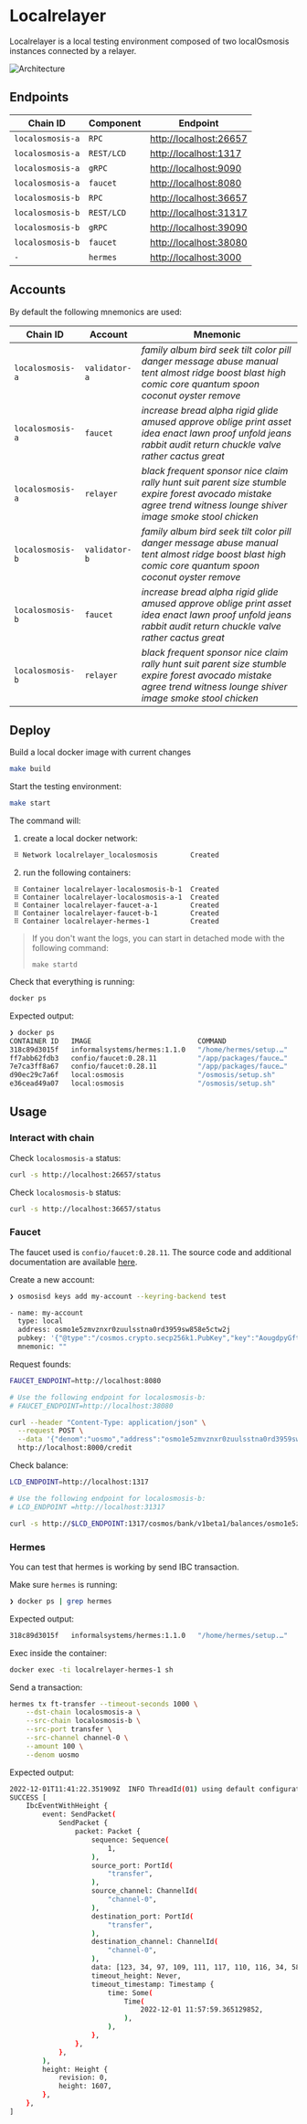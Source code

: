 # Localrelayer

Localrelayer is a local testing environment composed of two localOsmosis instances connected by a relayer.

![Architecture](./assets/architecture.png)

## Endpoints

| Chain ID         | Component  | Endpoint                 |
|------------------|------------|--------------------------|
| `localosmosis-a` | `RPC`      | <http://localhost:26657> |
| `localosmosis-a` | `REST/LCD` | <http://localhost:1317>  |
| `localosmosis-a` | `gRPC`     | <http://localhost:9090>  |
| `localosmosis-a` | `faucet`   | <http://localhost:8080>  |
| `localosmosis-b` | `RPC`      | <http://localhost:36657> |
| `localosmosis-b` | `REST/LCD` | <http://localhost:31317> |
| `localosmosis-b` | `gRPC`     | <http://localhost:39090> |
| `localosmosis-b` | `faucet`   | <http://localhost:38080> |
| `-`              | `hermes`   | <http://localhost:3000>  |

## Accounts

By default the following mnemonics are used:

| Chain ID         | Account       | Mnemonic                                                                                                                                                          |
|------------------|---------------|-------------------------------------------------------------------------------------------------------------------------------------------------------------------|
| `localosmosis-a` | `validator-a` | *family album bird seek tilt color pill danger message abuse manual tent almost ridge boost blast high comic core quantum spoon coconut oyster remove*            |
| `localosmosis-a` | `faucet`      | *increase bread alpha rigid glide amused approve oblige print asset idea enact lawn proof unfold jeans rabbit audit return chuckle valve rather cactus great*     |
| `localosmosis-a` | `relayer`     | *black frequent sponsor nice claim rally hunt suit parent size stumble expire forest avocado mistake agree trend witness lounge shiver image smoke stool chicken* |
| `localosmosis-b` | `validator-b` | *family album bird seek tilt color pill danger message abuse manual tent almost ridge boost blast high comic core quantum spoon coconut oyster remove*            |
| `localosmosis-b` | `faucet`      | *increase bread alpha rigid glide amused approve oblige print asset idea enact lawn proof unfold jeans rabbit audit return chuckle valve rather cactus great*     |
| `localosmosis-b` | `relayer`     | *black frequent sponsor nice claim rally hunt suit parent size stumble expire forest avocado mistake agree trend witness lounge shiver image smoke stool chicken* |


## Deploy

Build a local docker image with current changes

```bash
make build
```

Start the testing environment:

```bash
make start
```

The command will:

1. create a local docker network:

```bash
 ⠿ Network localrelayer_localosmosis        Created
```

2. run the following containers:

```
 ⠿ Container localrelayer-localosmosis-b-1  Created
 ⠿ Container localrelayer-localosmosis-a-1  Created
 ⠿ Container localrelayer-faucet-a-1        Created
 ⠿ Container localrelayer-faucet-b-1        Created  
 ⠿ Container localrelayer-hermes-1          Created
```

> If you don't want the logs, you can start in detached mode with the following command:
> 
> `make startd`

Check that everything is running:

```bash
docker ps
```

Expected output:

```bash
❯ docker ps
CONTAINER ID   IMAGE                          COMMAND                  CREATED              STATUS         PORTS                                                                                   NAMES
318c89d3015f   informalsystems/hermes:1.1.0   "/home/hermes/setup.…"   About a minute ago   Up 2 seconds   0.0.0.0:3000->3000/tcp                                                                  localrelayer-hermes-1
ff7abb62fdb3   confio/faucet:0.28.11          "/app/packages/fauce…"   About a minute ago   Up 2 seconds   0.0.0.0:38000->8000/tcp                                                                 localrelayer-faucet-b-1
7e7ca3ff8a67   confio/faucet:0.28.11          "/app/packages/fauce…"   About a minute ago   Up 2 seconds   0.0.0.0:8000->8000/tcp                                                                  localrelayer-faucet-a-1
d90ec29c7a6f   local:osmosis                  "/osmosis/setup.sh"      About a minute ago   Up 3 seconds   26656/tcp, 0.0.0.0:31317->1317/tcp, 0.0.0.0:39090->9090/tcp, 0.0.0.0:36657->26657/tcp   localrelayer-localosmosis-b-1
e36cead49a07   local:osmosis                  "/osmosis/setup.sh"      About a minute ago   Up 3 seconds   0.0.0.0:1317->1317/tcp, 0.0.0.0:9090->9090/tcp, 0.0.0.0:26657->26657/tcp, 26656/tcp     localrelayer-localosmosis-a-1
```

## Usage

### Interact with chain

Check `localosmosis-a` status:

```bash
curl -s http://localhost:26657/status
```

Check `localosmosis-b` status:

```bash
curl -s http://localhost:36657/status
```

### Faucet

The faucet used is `confio/faucet:0.28.11`. The source code and additional documentation are available [here](https://github.com/cosmos/cosmjs/tree/main/packages/faucet).

Create a new account:

```bash
❯ osmosisd keys add my-account --keyring-backend test

- name: my-account
  type: local
  address: osmo1e5zmvznxr0zuulsstna0rd3959sw858e5ctw2j
  pubkey: '{"@type":"/cosmos.crypto.secp256k1.PubKey","key":"AougdpyGftv+BMBXzQWFVJx9ASz/QRoBDM0nRI/xq90Y"}'
  mnemonic: ""
```

Request founds:

```bash
FAUCET_ENDPOINT=http://localhost:8080

# Use the following endpoint for localosmosis-b:
# FAUCET_ENDPOINT=http://localhost:38080

curl --header "Content-Type: application/json" \
  --request POST \
  --data '{"denom":"uosmo","address":"osmo1e5zmvznxr0zuulsstna0rd3959sw858e5ctw2j"}' \
  http://localhost:8000/credit
```

Check balance:

```bash
LCD_ENDPOINT=http://localhost:1317

# Use the following endpoint for localosmosis-b:
# LCD_ENDPOINT =http://localhost:31317

curl -s http://$LCD_ENDPOINT:1317/cosmos/bank/v1beta1/balances/osmo1e5zmvznxr0zuulsstna0rd3959sw858e5ctw2j
```

### Hermes

You can test that hermes is working by send IBC transaction.

Make sure `hermes` is running:

```bash
❯ docker ps | grep hermes
```

Expected output:

```bash
318c89d3015f   informalsystems/hermes:1.1.0   "/home/hermes/setup.…"   23 minutes ago   Up 22 minutes   0.0.0.0:3000->3000/tcp  
```

Exec inside the container:

```bash
docker exec -ti localrelayer-hermes-1 sh
```

Send a transaction:

```bash
hermes tx ft-transfer --timeout-seconds 1000 \
    --dst-chain localosmosis-a \
    --src-chain localosmosis-b \
    --src-port transfer \
    --src-channel channel-0 \
    --amount 100 \
    --denom uosmo
```

Expected output:

```bash
2022-12-01T11:41:22.351909Z  INFO ThreadId(01) using default configuration from '/root/.hermes/config.toml'
SUCCESS [
    IbcEventWithHeight {
        event: SendPacket(
            SendPacket {
                packet: Packet {
                    sequence: Sequence(
                        1,
                    ),
                    source_port: PortId(
                        "transfer",
                    ),
                    source_channel: ChannelId(
                        "channel-0",
                    ),
                    destination_port: PortId(
                        "transfer",
                    ),
                    destination_channel: ChannelId(
                        "channel-0",
                    ),
                    data: [123, 34, 97, 109, 111, 117, 110, 116, 34, 58, 34, 49, 48, 48, 34, 44, 34, 100, 101, 110, 111, 109, 34, 58, 34, 117, 111, 115, 109, 111, 34, 44, 34, 114, 101, 99, 101, 105, 118, 101, 114, 34, 58, 34, 111, 115, 109, 111, 49, 113, 118, 100, 101, 117, 52, 120, 51, 52, 114, 97, 112, 112, 51, 119, 99, 56, 102, 121, 109, 53, 103, 52, 119, 117, 51, 52, 51, 109, 115, 119, 120, 50, 101, 120, 107, 117, 103, 34, 44, 34, 115, 101, 110, 100, 101, 114, 34, 58, 34, 111, 115, 109, 111, 49, 113, 118, 100, 101, 117, 52, 120, 51, 52, 114, 97, 112, 112, 51, 119, 99, 56, 102, 121, 109, 53, 103, 52, 119, 117, 51, 52, 51, 109, 115, 119, 120, 50, 101, 120, 107, 117, 103, 34, 125],
                    timeout_height: Never,
                    timeout_timestamp: Timestamp {
                        time: Some(
                            Time(
                                2022-12-01 11:57:59.365129852,
                            ),
                        ),
                    },
                },
            },
        ),
        height: Height {
            revision: 0,
            height: 1607,
        },
    },
]
```
